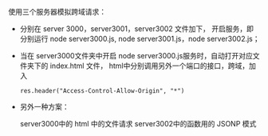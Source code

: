 使用三个服务器模拟跨域请求：

* 分别在 server 3000，server3001，server3002 文件加下， 开启服务，即分别运行 node server3000.js, node server3001.js，node server3002.js；

* 当在 server3000文件夹中开启 node server3000.js服务时，自动打开对应文件夹下的 index.html 文件，
html中分别调用另外一个端口的接口，跨域，加入

    ```
    res.header("Access-Control-Allow-Origin", "*")
    ```

* 另外一种方案：

    server3000中的 html 中的文件请求 
    server3002中的函数用的 JSONP 模式